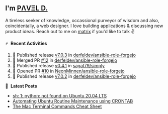 ## I'm [PΛVΞL D.][homepage]

A tireless seeker of knowledge, occassional purveyor of wisdom and also, coincidentally, a web designer. I love building applications & discussing new product ideas. Reach out to me on [matrix][matrixto] if you'd like to talk ✌️


[homepage]: https://l.dimov.xyz/page?ref=github.com
[matrixto]: https://l.dimov.xyz/matrix?ref=github.com
[github]: https://l.dimov.xyz/github?ref=github.com

:zap: &nbsp;**Recent Activities**
  
<!--START_SECTION:activity-->
1. 🚀 Published release [v7.0.3](https://github.com/derfeldev/ansible-role-forgejo/releases/tag/v7.0.3) in [derfeldev/ansible-role-forgejo](https://github.com/derfeldev/ansible-role-forgejo)
2. 🎉 Merged PR [#12](https://github.com/derfeldev/ansible-role-forgejo/pull/12) in [derfeldev/ansible-role-forgejo](https://github.com/derfeldev/ansible-role-forgejo)
3. 🚀 Published release [v0.4.1](https://github.com/sagat79/simply/releases/tag/v0.4.1-0) in [sagat79/simply](https://github.com/sagat79/simply)
4. 💪 Opened PR [#10](https://github.com/NeonMinnen/ansible-role-forgejo/pull/10) in [NeonMinnen/ansible-role-forgejo](https://github.com/NeonMinnen/ansible-role-forgejo)
5. 🚀 Published release [v7.0.2](https://github.com/derfeldev/ansible-role-forgejo/releases/tag/v7.0.2) in [derfeldev/ansible-role-forgejo](https://github.com/derfeldev/ansible-role-forgejo)
<!--END_SECTION:activity-->

📑 &nbsp;**Latest Posts**

<!-- DIMOV-POST-LIST:START -->
- [sh: 1: python: not found on Ubuntu 20.04 LTS](https://www.dimov.xyz/sh-1-python-not-found/)
- [Automating Ubuntu Routine Maintenance using CRONTAB](https://www.dimov.xyz/automating-ubuntu-routine-maintenance-using-crontab/)
- [The Mac Terminal Commands Cheat Sheet](https://www.dimov.xyz/the-mac-terminal-commands-cheat-sheet/)
<!-- DIMOV-POST-LIST:END -->
